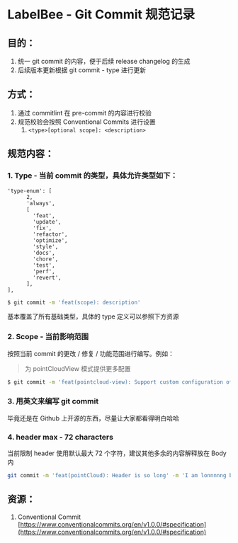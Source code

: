 # LabelBee - Git Commit 规范记录

## 目的：

1. 统一 git commit 的内容，便于后续 release changelog 的生成
2. 后续版本更新根据 git commit - type 进行更新

## 方式：

1. 通过 commitlint 在 pre-commit 的内容进行校验
2. 规范校验会按照 Conventional Commits 进行设置
    1. `<type>[optional scope]: <description>`

## 规范内容：

### 1. Type - 当前 commit 的类型，具体允许类型如下：

```tsx
'type-enum': [
      2,
      'always',
      [
        'feat',
        'update',
        'fix',
        'refactor',
        'optimize',
        'style',
        'docs',
        'chore',
        'test',
        'perf',
        'revert',
      ],
],
```

```bash
$ git commit -m 'feat(scope): description'
```

基本覆盖了所有基础类型，具体的 type 定义可以参照下方资源

### 2. Scope - 当前影响范围

按照当前 commit 的更改 / 修复 / 功能范围进行编写。例如：

> 为 pointCloudView 模式提供更多配置
> 

```bash
$ git commit -m 'feat(pointcloud-view): Support custom configuration of bgColor and ortho'
```

### 3. 用英文来编写 git commit

毕竟还是在 Github 上开源的东西，尽量让大家都看得明白哈哈

### 4. header max - 72 characters

当前限制 header 使用默认最大 72 个字符，建议其他多余的内容解释放在 Body 内

```bash
git commit -m 'feat(pointCloud): Header is so long' -m 'I am lonnnnng body'
```

## 资源：

1. Conventional Commit [https://www.conventionalcommits.org/en/v1.0.0/#specification](https://www.conventionalcommits.org/en/v1.0.0/#specification)
